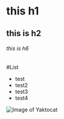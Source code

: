 # this h1
## this is h2
###### this is h6
#List
- test
- test2
- test3
- test4

![Image of Yaktocat](https://octodex.github.com/images/yaktocat.png)
